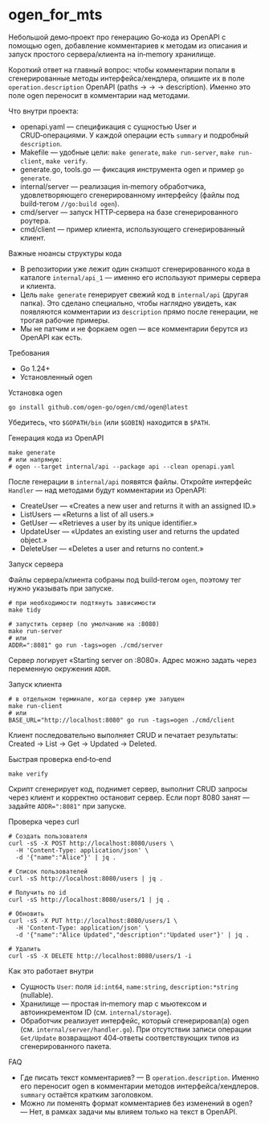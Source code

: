 # ogen_for_mts

Небольшой демо‑проект про генерацию Go‑кода из OpenAPI с помощью ogen, добавление комментариев к методам из описания и запуск простого сервера/клиента на in‑memory хранилище.

Короткий ответ на главный вопрос: чтобы комментарии попали в сгенерированные методы интерфейса/хендлера, опишите их в поле `operation.description` OpenAPI (paths → <path> → <method> → description). Именно это поле ogen переносит в комментарии над методами.

Что внутри проекта:

- openapi.yaml — спецификация с сущностью User и CRUD‑операциями. У каждой операции есть `summary` и подробный `description`.
- Makefile — удобные цели: `make generate`, `make run-server`, `make run-client`, `make verify`.
- generate.go, tools.go — фиксация инструмента ogen и пример `go generate`.
- internal/server — реализация in‑memory обработчика, удовлетворяющего сгенерированному интерфейсу (файлы под build‑тегом `//go:build ogen`).
- cmd/server — запуск HTTP‑сервера на базе сгенерированного роутера.
- cmd/client — пример клиента, использующего сгенерированный клиент.

Важные нюансы структуры кода

- В репозитории уже лежит один снэпшот сгенерированного кода в каталоге `internal/api_1` — именно его используют примеры сервера и клиента.
- Цель `make generate` генерирует свежий код в `internal/api` (другая папка). Это сделано специально, чтобы наглядно увидеть, как появляются комментарии из `description` прямо после генерации, не трогая рабочие примеры.
- Мы не патчим и не форкаем ogen — все комментарии берутся из OpenAPI как есть.

Требования

- Go 1.24+
- Установленный ogen

Установка ogen

```
go install github.com/ogen-go/ogen/cmd/ogen@latest
```

Убедитесь, что `$GOPATH/bin` (или `$GOBIN`) находится в `$PATH`.

Генерация кода из OpenAPI

```
make generate
# или напрямую:
# ogen --target internal/api --package api --clean openapi.yaml
```

После генерации в `internal/api` появятся файлы. Откройте интерфейс `Handler` — над методами будут комментарии из OpenAPI:
- CreateUser — «Creates a new user and returns it with an assigned ID.»
- ListUsers — «Returns a list of all users.»
- GetUser — «Retrieves a user by its unique identifier.»
- UpdateUser — «Updates an existing user and returns the updated object.»
- DeleteUser — «Deletes a user and returns no content.»

Запуск сервера

Файлы сервера/клиента собраны под build‑тегом `ogen`, поэтому тег нужно указывать при запуске.

```
# при необходимости подтянуть зависимости
make tidy

# запустить сервер (по умолчанию на :8080)
make run-server
# или
ADDR=":8081" go run -tags=ogen ./cmd/server
```

Сервер логирует «Starting server on :8080». Адрес можно задать через переменную окружения `ADDR`.

Запуск клиента

```
# в отдельном терминале, когда сервер уже запущен
make run-client
# или
BASE_URL="http://localhost:8080" go run -tags=ogen ./cmd/client
```

Клиент последовательно выполняет CRUD и печатает результаты: Created → List → Get → Updated → Deleted.

Быстрая проверка end‑to‑end

```
make verify
```

Скрипт сгенерирует код, поднимет сервер, выполнит CRUD запросы через клиент и корректно остановит сервер. Если порт 8080 занят — задайте `ADDR=":8081"` при запуске.

Проверка через curl

```
# Создать пользователя
curl -sS -X POST http://localhost:8080/users \
  -H 'Content-Type: application/json' \
  -d '{"name":"Alice"}' | jq .

# Список пользователей
curl -sS http://localhost:8080/users | jq .

# Получить по id
curl -sS http://localhost:8080/users/1 | jq .

# Обновить
curl -sS -X PUT http://localhost:8080/users/1 \
  -H 'Content-Type: application/json' \
  -d '{"name":"Alice Updated","description":"Updated user"}' | jq .

# Удалить
curl -sS -X DELETE http://localhost:8080/users/1 -i
```

Как это работает внутри

- Сущность `User`: поля `id:int64`, `name:string`, `description:*string` (nullable).
- Хранилище — простая in‑memory map с мьютексом и автоинкрементом ID (см. `internal/storage`).
- Обработчик реализует интерфейс, который сгенерировал(а) ogen (см. `internal/server/handler.go`). При отсутствии записи операции `Get/Update` возвращают 404‑ответы соответствующих типов из сгенерированного пакета.

FAQ

- Где писать текст комментариев? — В `operation.description`. Именно его переносит ogen в комментарии методов интерфейса/хендлеров. `summary` остаётся кратким заголовком.
- Можно ли поменять формат комментариев без изменений в ogen? — Нет, в рамках задачи мы влияем только на текст в OpenAPI.